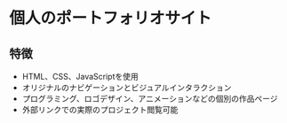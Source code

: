 # 個人のポートフォリオサイト

## 特徴

- HTML、CSS、JavaScriptを使用
- オリジナルのナビゲーションとビジュアルインタラクション
- プログラミング、ロゴデザイン、アニメーションなどの個別の作品ページ
- 外部リンクでの実際のプロジェクト閲覧可能
